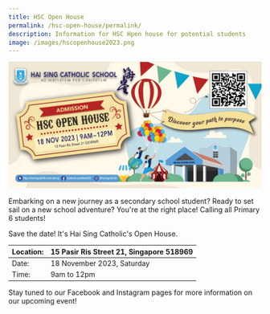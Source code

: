 ```yaml
---
title: HSC Open House
permalink: /hsc-open-house/permalink/
description: Information for HSC Hpen house for potential students
image: /images/hscopenhouse2023.png
---
```

![HSC Open House 2023](/images/hscopenhouse2023.png)

Embarking on a new journey as a secondary school student? Ready to set sail on a new school adventure? You're at the right place! Calling all Primary 6 students! 

Save the date! It's Hai Sing Catholic's Open House. 

| Location: | 15 Pasir Ris Street 21, Singapore 518969|
| -------- | -------- |
| Date:      | 18 November 2023, Saturday  |
| Time:      | 9am to 12pm |

Stay tuned to our Facebook and Instagram pages for more information on our upcoming event!